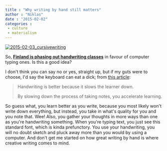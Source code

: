 ```yaml
---
title : "Why writing by hand still matters"
author : "Niklas"
date : "2015-02-02"
categories : 
 - culture
 - materialism
---
```


[![2015-02-03_cursivewriting](https://niklasblog.com/wp-content/2015-02-03_cursivewriting.png)](https://niklasblog.com/wp-content/2015-02-03_cursivewriting.png)

So, [**Finland is phasing out handwriting classes**](http://www.theage.com.au/national/education/keyboard-classes-take-over-from-handwriting-lessons-in-finlands-schools-20150201-130saz.html) in favour of computer typing ones. Is this a good idea?

I don't think you can say no or yes, straight up, but if my guts were to choose, I'd say the keyboard can eat a dick; from [this article](http://uk.businessinsider.com/handwriting-helps-you-learn-2014-12?r=US):

> Handwriting is better because it slows the learner down.
> 
> By slowing down the process of taking notes, you accelerate learning.

So guess what, you learn better as you write, because you most likely won't write down everything, but instead, you take in what's quality for you and you note that. Wee! Also, you gather your thoughts in more ways than one as you're handwriting something. When you're typing text, you just see this standard font, which is kinda prefunctory. You use your handwriting, you will no doubt sketch and pluck away more than you would by using a computer. And don't get me started on how great writing by hand is where creative writing comes to mind.
